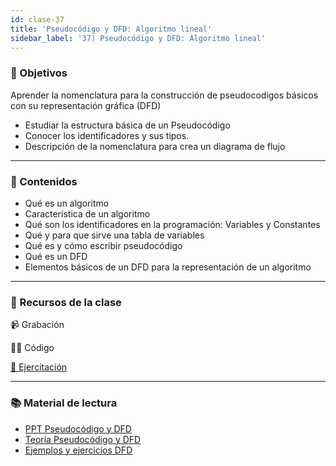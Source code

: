 ```yaml
---
id: clase-37
title: 'Pseudocódigo y DFD: Algoritmo lineal'
sidebar_label: '37) Pseudocódigo y DFD: Algoritmo lineal'
---
```


### 🏁 Objetivos

Aprender la nomenclatura para la construcción de pseudocodigos básicos con su representación gráfica (DFD)

- Estudiar la estructura básica de un Pseudocódigo
- Conocer los identificadores y sus tipos.
- Descripción de la nomenclatura para crea un diagrama de flujo

---

### 📝 Contenidos

- Qué es un algoritmo
- Característica de un algoritmo
- Qué son los identificadores en la programación: Variables y Constantes
- Qué y para que sirve una tabla de variables
- Qué es y cómo escribir pseudocódigo
- Qué es un DFD
- Elementos básicos de un DFD para la representación de un algoritmo

---

### 🚀 Recursos de la clase

📹 Grabación

👩‍💻 Código

[💪 Ejercitación](https://github.com/Ada-IT/ejercicios-frontend/blob/master/modulo-3/ejercicios/31-pseudocodigo-y-dfd-algoritmo-lineal.md)

---

### 📚 Material de lectura

- [PPT Pseudocódigo y DFD](https://trello-attachments.s3.amazonaws.com/5eb946a932bef347f5e91bee/5ed45e8fcb7a0832100ac73c/e1a367128ead4cf3d17d51441904e57d/ALGORITMO.pdf)
- [Teoría Pseudocódigo y DFD](https://trello-attachments.s3.amazonaws.com/5eb946a932bef347f5e91bee/5ed45e8fcb7a0832100ac73c/d17499e3e1aa2bac7a4a5d99faedfa7b/TEORIA.pdf)
- [Ejemplos y ejercicios DFD](https://trello-attachments.s3.amazonaws.com/5eb946a932bef347f5e91bee/5ed45e8fcb7a0832100ac73c/95c6a62ae26be3fc29086b5de25c1503/EJERCICIOS.pdf)
